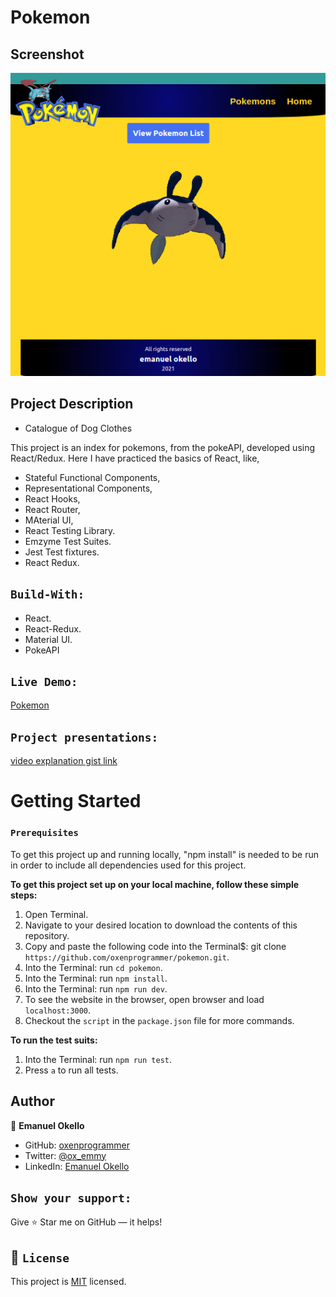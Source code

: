 # Pokemon

## Screenshot
![Screenshot](./Screenshoot.png)

## Project Description
- Catalogue of Dog Clothes

This project is an index for pokemons, from the pokeAPI, developed using React/Redux. Here I have practiced the basics of React, like,

- Stateful Functional Components,
- Representational Components,
- React Hooks,
- React Router,
- MAterial UI,
- React Testing Library.
- Emzyme Test Suites.
- Jest Test fixtures.
- React Redux.

## `Build-With:`

- React.
- React-Redux.
- Material UI.
- PokeAPI

## `Live Demo:`

[Pokemon](https://poke-okello.herokuapp.com/)

## `Project presentations:`

[video explanation gist link](https://gist.github.com/oxenprogrammer/da1dcee3dcb62913e25b4df2266bd1cd)

# Getting Started

### `Prerequisites`

To get this project up and running locally, "npm install" is needed to be run in order to include all dependencies used for this project.

**To get this project set up on your local machine, follow these simple steps:**

1. Open Terminal.
2. Navigate to your desired location to download the contents of this repository.
3. Copy and paste the following code into the Terminal$: git clone `https://github.com/oxenprogrammer/pokemon.git`.
4. Into the Terminal: run `cd pokemon`.
5. Into the Terminal: run `npm install`.
6. Into the Terminal: run `npm run dev`.
7. To see the website in the browser, open browser and load `localhost:3000`.
8. Checkout the `script` in the `package.json` file for more commands.

**To run the test suits:**

1. Into the Terminal: run `npm run test`.
2. Press `a` to run all tests.

## Author
👤 **Emanuel Okello**

- GitHub: [oxenprogrammer](https://github.com/oxenprogrammer)
- Twitter: [@ox_emmy](https://twitter.com/ox_emmy)
- LinkedIn: [Emanuel Okello](https://www.linkedin.com/in/emanuel-okello/)

## `Show your support:`

Give ⭐ Star me on GitHub — it helps!

## 📝 `License`

This project is [MIT](./LICENSE) licensed.